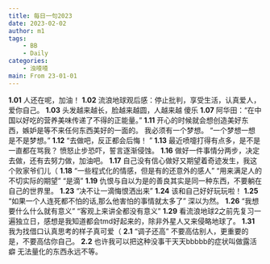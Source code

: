 ```yaml
---
title: 每日一句2023
date: 2023-02-02
author: m1
tags:
    - BB
    - Daily
categories:
    - 浊喳喳
main: From 23-01-01
---
```

**1.01**
人还在呢，加油！
**1.02**
流浪地球观后感：停止批判，享受生活，认真爱人，爱你自己。
**1.03**
头发越来越长，脸越来越圆，人越来越
傻乐
**1.07**
阿华田：“在中国以好吃的营养美味传递了不得的正能量。”
**1.11**
开心的时候就会想创造美好东西，嫉妒是等不来任何东西美好的一面的。
我必须有一个梦想。
“一个梦想一想是不是梦想。”
**1.12**
“去做吧，反正都会后悔！ ”
**1.13**
最近喷嚏打得有点多，是不是一直都在骂我？
愤怒止步恐吓，誓言逐渐侵蚀。
**1.16**
做好一件事情分两步，决定去做，还有去努力做，加油吧。
**1.17**
自己没有信心做好又期望着奇迹发生，我这个败家爷们儿（
**1.18**
“一些程式化的情感，但是有的还意外的感人”
“用来满足人的不切实际的期望”
“是滴”
**1.19**
仇恨与自以为是的善良其实是同一种东西，不要躺在自己的世界里。
**1.23**
“决不让一滴悔恨洒出来”
**1.24**
该和自己好好玩玩啦！
**1.25**
“如果一个人连死都不怕的话,那么他害怕的事情就太多了”
深以为然。
**1.26**
“我想要什么什么就有意义”
“客观上来讲全都没有意义”
**1.29**
看流浪地球2之前先复习一遍独立日，感想是我知道都会tmd好起来的，除非外星人又来侵略地球了。
**1.31**
我为找借口认真思考的样子真可爱（
**2.1**
“调子还高”
不要高估别人，更重要的是，不要高估你自己。
**2.2**
也许我可以把这种没事干天天bbbbb的症状叫做露活癖
无法量化的东西永远不等。
